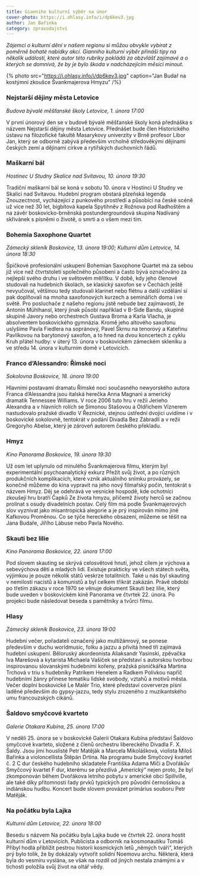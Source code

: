 ```yaml
---
title: Gianniho kulturní výběr na únor
cover-photo: https://i.ohlasy.info/i/dp6kev3.jpg
author: Jan Bařinka
category: zpravodajství
---
```


*Zájemci o kulturní dění v našem regionu si můžou obvykle vybírat z poměrně bohaté nabídky akcí. Gianniho kulturní výběr přináší tipy na několik událostí, které autor této rubriky pokládá za obzvlášť zajímavé a o kterých se domnívá, že by je bylo škoda v nadcházejícím měsíci minout.*

{% photo src="https://i.ohlasy.info/i/dp6kev3.jpg" caption="Jan Budař na kostýmní zkoušce Švankmajerova Hmyzu" /%}

### Nejstarší dějiny města Letovice

*Budova bývalé měšťanské školy Letovice, 1. února 17:00*

V první únorový den se v budově bývalé měšťanské školy koná přednáška s názvem Nejstarší dějiny města Letovice. Přednášet bude člen Historického ústavu na filozofické fakultě Masarykovy univerzity v Brně profesor Libor Jan, který se odborně zabývá především vrcholně středověkými dějinami českých zemí a dějinami církve a rytířských duchovních řádů.

### Maškarní bál

*Hostinec U Studny Skalice nad Svitavou, 10. února 19:30*

Tradiční maškarní bál se koná v sobotu 10. února v Hostinci U Studny ve Skalici nad Svitavou. Hudební program obstará plzeňská legenda Znouzectnost, vycházející z punkového prostředí a působící na české scéně už více než 30 let, bigbítová kapela Spytihněv z Rožnova pod Radhoštěm a na závěr boskovicko-brněnská postundergroundová skupina Nadívaný skřivánek s písněmi o životě, o smrti a o všem mezi tím.

### Bohemia Saxophone Quartet

*Zámecký skleník Boskovice, 13. února 19:00; Kulturní dům Letovice, 14. února 18:30*

Špičkové profesionální uskupení Bohemian Saxophone Quartet má za sebou již více než čtvrtstoletí společného působení a často bývá označováno za nejlepší svého druhu i ve světovém měřítku. V době, kdy jeho členové studovali na hudebních školách, se klasický saxofon se v Čechách ještě nevyučoval, většinou tedy studovali klarinet nebo flétnu a další vzdělání si pak doplňovali na mnoha saxofonových kurzech a seminářích doma i ve světě. Pro posluchače z našeho regionu jistě nebude bez zajímavosti, že Antonín Mühlhansl, který jinak působí například v B-Side Bandu, skupině skupině Javory nebo orchestrech Gustava Broma a Karla Vlacha, je absolventem boskovického gymnázia. Kromě jeho altového saxofonu uslyšíme Pavla Fiedlera na sopránový, Pavel Škrnu na tenorový a Kateřinu Pavlíkovou na barytonový saxofon, a to hned na dvou koncertech z cyklu Kruh přátel hudby: v úterý 13. února v boskovickém zámeckém skleníku a ve středu 14. února v kulturním domě v Letovicích.

### Franco d’Alessandro: Římské noci

*Sokolovna Boskovice, 18. února 19:00*

Hlavními postavami dramatu Římské noci současného newyorského autora Franca d’Alessandra jsou italská herečka Anna Magnani a americký dramatik Tennessee Williams. V roce 2006 tuto hru v režii Jerieho Alexandra a v hlavních rolích se Simonou Stašovou a Oldřichem Víznerem nastudovalo pražské divadlo V Řeznické, stejnou ústřední dvojici uvidíme i v boskovické sokolovně, tentokrát v podání Divadla Bez Zábradlí a v režii Gregoryho Abelse, který je zároveň autorem českého překladu.

### Hmyz

*Kino Panorama Boskovice, 19. února 19:30*

Už osm let uplynulo od minulého Švankmajerova filmu, kterým byl experimentální psychoanalytický exkurz Přežít svůj život, a po různých produkčních komplikacích, které vznik aktuálního snímku provázely, se konečně můžeme do kina vypravit na jeho nový filmařský počin, tentokrát s názvem Hmyz. Děj se odehrává ve vesnické hospodě, kde ochotníci zkoušejí hru bratří Čapků Ze života hmyzu, přičemž životy herců se začnou prolínat s osudy divadelních postav. Celý film má podle Švankmajerových slov vyznívat jako misantropická alegorie a je prý inspirován mimo jiné Kafkovou Proměnou. Co se týče hereckého obsazení, můžeme se těšit na Jana Budaře, Jiřího Lábuse nebo Pavla Nového.

### Skauti bez lilie

*Kino Panorama Boskovice, 22. února 17:00*

Pod slovem skauting se skrývá celosvětové hnutí, jehož cílem je výchova a sebevýchova dětí a mladých lidí. Existuje prakticky ve všech státech světa, výjimkou je pouze několik států veskrze totalitních. Také u nás byl skauting v nemilosti nacistů a komunistů a byl celkem třikrát zakázán. Právě období po třetím zákazu v roce 1970 se věnuje dokument Skauti bez lilie, který bude uveden v boskovickém kině Panorama ve čtvrtek 22. února. Po projekci bude následovat beseda s pamětníky a tvůrci filmu.

### Hlasy

*Zámecký skleník Boskovice, 23. února 19:00*

Hudební večer, pořadateli označený jako multižánrový, se ponese především v duchu worldmusic, folku a jazzu a přivítá hned tři zajímavá hudební uskupení. Běloruský akordeonista Aliaksandr Yasinski, zpěvačka Iva Marešová a kytarista Michaela Vašíček se představí s autorskou tvorbou inspirovanou slovanskými hudebními kořeny, pražská písničkářka Martina Trchová v triu s hudebníky Patrikem Henelem a Radkem Polívkou napříč hudebními žánry přinese tematiku lidské svobody, vztahů a motivů města. Večer doplní boskovické Le Malér Trio, které představí coververze písní laděné především do gypsy-jazzu, tedy stylu zrozeného z muzikantského umu francouzských cikánů.

### Šaldovo smyčcové kvarteto

*Galerie Otakara Kubína, 25. února 17:00*

V neděli 25. února se v boskovické Galerii Otakara Kubína představí Šaldovo smyčcové kvarteto, složené z členů orchestru libereckého Divadla F. X. Šaldy. Jsou jimi houslisté Petr Matěják a Marcela Mikolášková, violista Miloš Bařinka a violoncellista Štěpán Drtina. Na programu bude Smyčcový kvartet č. 2 C dur českého hudebního skladatele Františka Adama Míči a Dvořákův Smyčcový kvartet F dur, kterému se přezdívá „Americký“ nejen proto, že byl zkomponován během Dvořákova letního pobytu v americké obci Spillville, ale také díky přítomnosti řady prvků typických pro původní černošskou a indiánskou hudbu. Koncert bude slovem provázet primárius souboru Petr Matěják.

### Na počátku byla Lajka

*Kulturní dům Letovice, 22. února 18:00*

Besedu s názvem Na počátku byla Lajka bude ve čtvrtek 22. února hostit kulturní dům v Letovicích. Publicista a odborník na kosmonautiku Tomáš Přibyl hodlá přiblížit pestrou historii kosmických letů „němých tváří“, kterých prý bylo tolik, že by dokázaly vytvořit solidní Noemovu archu. Některá, která byla do vesmíru vyslána, se však na rozdíl od jiných nestala známými a v tichosti položila svůj život na oltář vědy.
